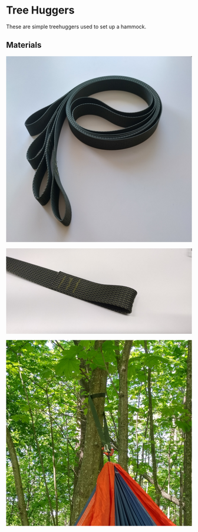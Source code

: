 Tree Huggers
============

These are simple treehuggers used to set up a hammock. 

Materials
---------



![](treehuggers0.jpg)

![](treehuggers1.jpg)

![](treehuggers2.jpg)


